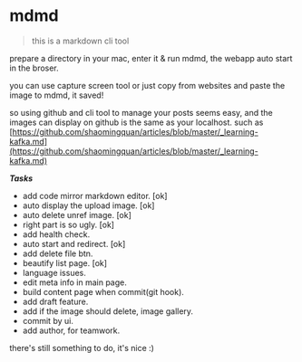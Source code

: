# mdmd

> this is a markdown cli tool

prepare a directory in your mac, enter it & run mdmd, the webapp auto start in the broser.

you can use capture screen tool or just copy from websites and paste the image to mdmd, it saved!

so using github and cli tool to manage your posts seems easy, and the images can display on github is the same as your localhost. such as  [https://github.com/shaomingquan/articles/blob/master/_learning-kafka.md](https://github.com/shaomingquan/articles/blob/master/_learning-kafka.md)

***Tasks***
- add code mirror markdown editor. [ok]
- auto display the upload image. [ok]
- auto delete unref image. [ok]
- right part is so ugly. [ok]
- add health check.
- auto start and redirect. [ok]
- add delete file btn.
- beautify list page. [ok]
- language issues.
- edit meta info in main page.
- build content page when commit(git hook).
- add draft feature.
- add if the image should delete, image gallery.
- commit by ui.
- add author, for teamwork.

there's still something to do, it's nice :)

